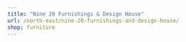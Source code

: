 ```yaml
---
title: "Nine 20 Furnishings & Design House"
url: /north-east/nine-20-furnishings-and-design-house/
shop: furniture
---
```

